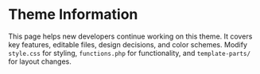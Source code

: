 # Theme Information  

This page helps new developers continue working on this theme. It covers key features, editable files, design decisions, and color schemes.
Modify `style.css` for styling, `functions.php` for functionality, and `template-parts/` for layout changes.
